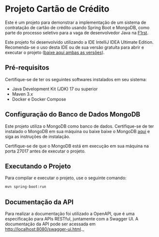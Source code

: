 # Projeto Cartão de Crédito

Este é um projeto para demonstrar a implementação de um sistema de contratação de cartão de crédito usando
Spring Boot e MongoDB, como parte do processo seletivo para a vaga de desenvolvedor Java
na [F1rst](https://www.f1rst.com.br/first/).

Este projeto foi desenvolvido utilizando a IDE IntelliJ IDEA Ultimate Edition. Recomenda-se o uso desta IDE ou de sua
versão gratuíta para abrir e executar o
projeto ([baixe aqui ambas as versões](https://www.jetbrains.com/idea/download/)).

## Pré-requisitos

Certifique-se de ter os seguintes softwares instalados em seu sistema:

- Java Development Kit (JDK) 17 ou superior
- Maven 3.x
- Docker e Docker Compose

## Configuração do Banco de Dados MongoDB

Este projeto utiliza o MongoDB como banco de dados. Certifique-se de ter instalado o MongoDB em sua máquina ou
baixe baixe o MongoDB [aqui](https://www.mongodb.com/try/download/community) e siga as instruções de instalação.

Certifique-se de que o MongoDB está em execução em sua máquina na porta 27017 antes de executar o projeto.

## Executando o Projeto

Para compilar e executar o projeto, use o seguinte comando:

   ```bash
   mvn spring-boot:run
   ```

## Documentação da API

Para realizar a documentação foi utilizado a OpenAPI, que é uma especificação para APIs RESTful, juntamente com a
Swagger UI. A documentação da API pode ser acessada em [http://localhost:8080/swagger-ui.html](http://localhost:8080/swagger-ui.html)._
